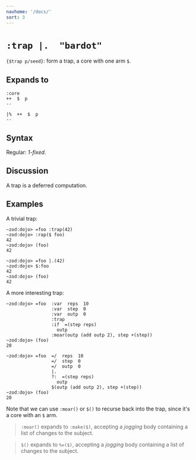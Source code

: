 ```yaml
---
navhome: '/docs/'
sort: 3
---
```


# `:trap |.  "bardot"`

`{$trap p/seed}`: form a trap, a core with one arm `$`.

## Expands to

    :core
    ++  $  p
    --

    |%  ++  $  p
    --

## Syntax

Regular: *1-fixed*.

## Discussion

A trap is a deferred computation.

## Examples

A trivial trap:

    ~zod:dojo> =foo :trap(42)
    ~zod:dojo> :rap($ foo)
    42
    ~zod:dojo> (foo)
    42

    ~zod:dojo> =foo |.(42)
    ~zod:dojo> $:foo
    42
    ~zod:dojo> (foo)
    42

A more interesting trap:

    ~zod:dojo> =foo  :var  reps  10
                     :var  step  0
                     :var  outp  0
                     :trap
                     :if  =(step reps)
                       outp
                     :moar(outp (add outp 2), step +(step))
    ~zod:dojo> (foo)
    20

    ~zod:dojo> =foo  =/  reps  10
                     =/  step  0
                     =/  outp  0
                     |.
                     ?:  =(step reps)
                       outp
                     $(outp (add outp 2), step +(step))
    ~zod:dojo> (foo)
    20

Note that we can use `:moar()` or `$()` to recurse back into the trap, since
it's a core with an `$` arm.

> `:moar()` expands to `:make($)`, accepting a *jogging* body containing a list
> of changes to the subject.

> `$()` expands to `%=($)`, accepting a *jogging* body containing a list of
> changes to the subject.
